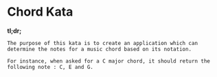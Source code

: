 Chord Kata
==

**tl;dr;**
  
    The purpose of this kata is to create an application which can determine the notes for a music chord based on its notation.

    For instance, when asked for a C major chord, it should return the following note : C, E and G.
